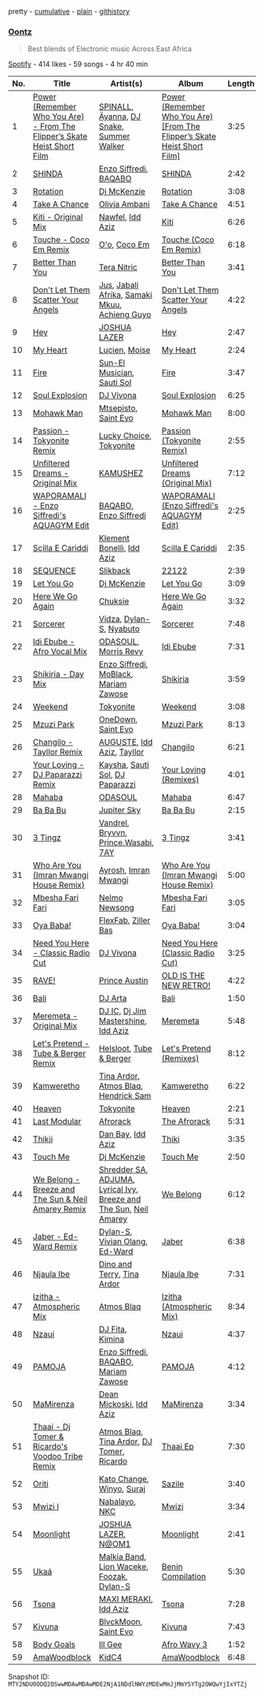 pretty - [cumulative](/playlists/cumulative/37i9dQZF1DWY7SO3HC2gxu.md) - [plain](/playlists/plain/37i9dQZF1DWY7SO3HC2gxu) - [githistory](https://github.githistory.xyz/mackorone/spotify-playlist-archive/blob/main/playlists/plain/37i9dQZF1DWY7SO3HC2gxu)

### [Oontz](https://open.spotify.com/playlist/37i9dQZF1DWY7SO3HC2gxu)

> Best blends of Electronic music Across East Africa

[Spotify](https://open.spotify.com/user/spotify) - 414 likes - 59 songs - 4 hr 40 min

| No. | Title | Artist(s) | Album | Length |
|---|---|---|---|---|
| 1 | [Power \(Remember Who You Are\) \- From The Flipper’s Skate Heist Short Film](https://open.spotify.com/track/7vQYsdVQMbB8d8DSxtHSgr) | [SPINALL](https://open.spotify.com/artist/2NtQA3PY9chI8l65ejZLTP), [Äyanna](https://open.spotify.com/artist/61SZdJffkiHvhHX2nnkymD), [DJ Snake](https://open.spotify.com/artist/540vIaP2JwjQb9dm3aArA4), [Summer Walker](https://open.spotify.com/artist/57LYzLEk2LcFghVwuWbcuS) | [Power \(Remember Who You Are\) \[From The Flipper’s Skate Heist Short Film\]](https://open.spotify.com/album/0U8rhl69WPOU67DqFhjPaq) | 3:25 |
| 2 | [SHINDA](https://open.spotify.com/track/7y2KJOf3eHan2PezVrj3iU) | [Enzo Siffredi](https://open.spotify.com/artist/4mWiqSdiAvk8ztbk310uVQ), [BAQABO](https://open.spotify.com/artist/2SxLNgtH8TxZFuxugFfycn) | [SHINDA](https://open.spotify.com/album/7MU0MfGCMgISf4NOkloTro) | 2:42 |
| 3 | [Rotation](https://open.spotify.com/track/28Vb0LHg2szAiFIPbR95uT) | [Dj McKenzie](https://open.spotify.com/artist/7biowjIK645MQ9tsK3OW45) | [Rotation](https://open.spotify.com/album/58MLWbkO1IccpGM6ztDESg) | 3:08 |
| 4 | [Take A Chance](https://open.spotify.com/track/7t56z9S82lwRdqCsArOnZ0) | [Olivia Ambani](https://open.spotify.com/artist/2ZvuDMMGloNFnH6Bhm67jG) | [Take A Chance](https://open.spotify.com/album/5L3ZDYPpWNnxjST6k8pq8O) | 4:51 |
| 5 | [Kiti \- Original Mix](https://open.spotify.com/track/3tXI0KZSLrAGhhU9CUftTZ) | [Nawfel](https://open.spotify.com/artist/6GOC5kFP9ItbuvthbJIZH5), [Idd Aziz](https://open.spotify.com/artist/0LC3HTEh3afI3UfpmSdShk) | [Kiti](https://open.spotify.com/album/0hAFNjxCsakZQUbT4oCMn6) | 6:26 |
| 6 | [Touche \- Coco Em Remix](https://open.spotify.com/track/4p8OE6lz0v0E22ZeLmFnaC) | [O'o](https://open.spotify.com/artist/1DtsFylHx6XtgBVITFouan), [Coco Em](https://open.spotify.com/artist/3FahF8OhHNaw7OJRfEPy9x) | [Touche \(Coco Em Remix\)](https://open.spotify.com/album/6MZvMtngHxy9DbatIghC2w) | 6:18 |
| 7 | [Better Than You](https://open.spotify.com/track/2Me17iXbyoNrTt6DY11RhD) | [Tera Nitric](https://open.spotify.com/artist/2MWRCiYFXzeuFwWAmASsyi) | [Better Than You](https://open.spotify.com/album/6u1pOlol3DFCjcDBMqSimE) | 3:41 |
| 8 | [Don't Let Them Scatter Your Angels](https://open.spotify.com/track/750gJj34fEhpcoKw5FY9iG) | [Jus](https://open.spotify.com/artist/2WKwwGJ7L0RN5xNV3ljhkq), [Jabali Afrika](https://open.spotify.com/artist/5qF9WAxB1C3SxPdE1xp0wC), [Samaki Mkuu](https://open.spotify.com/artist/6DUSQDYQbsaKtEISmpWIou), [Achieng Guyo](https://open.spotify.com/artist/1KUhMhMHoNksFpM9L5zrRv) | [Don't Let Them Scatter Your Angels](https://open.spotify.com/album/2C9TLDQAXf9uPvwE8t1UEf) | 4:22 |
| 9 | [Hey](https://open.spotify.com/track/5xUqCEP8fRDq1EBJb5IJC6) | [JOSHUA LAZER](https://open.spotify.com/artist/2CtZZgLqDy4tgYKMLHdpO0) | [Hey](https://open.spotify.com/album/6NDwf4CASUqLMn55RoslsR) | 2:47 |
| 10 | [My Heart](https://open.spotify.com/track/5vJoZemSLeeUhRjgB2Tz8w) | [Lucien](https://open.spotify.com/artist/5qmHB3aI1CfoYudcfOdgod), [Moise](https://open.spotify.com/artist/1QMWPzIxcd1bLmuOyM6XM1) | [My Heart](https://open.spotify.com/album/5YVh5IwF22UwnE6sQ6qv9x) | 2:24 |
| 11 | [Fire](https://open.spotify.com/track/4ubZszrzbW32EIfQlfwBgW) | [Sun\-El Musician](https://open.spotify.com/artist/0W8WpLB5WoXLgiA193LXk6), [Sauti Sol](https://open.spotify.com/artist/4Rj9lQm9oSiMlirgpsM6eo) | [Fire](https://open.spotify.com/album/4X68mxc76NPAd7Bch56JWl) | 3:47 |
| 12 | [Soul Explosion](https://open.spotify.com/track/2SSwhh7RjztAFSeA2S9iQ9) | [DJ Vivona](https://open.spotify.com/artist/2MrGECnmnJ6NsokRk4QHkz) | [Soul Explosion](https://open.spotify.com/album/49tmF9OnGsQ45l11uf9KCq) | 6:25 |
| 13 | [Mohawk Man](https://open.spotify.com/track/3E0T81r9gsMNNdX4BKSRM5) | [Mtsepisto](https://open.spotify.com/artist/7GKJKoCggjyP6C6xclndbF), [Saint Evo](https://open.spotify.com/artist/08dNTAMCiCM61JnSslHFCE) | [Mohawk Man](https://open.spotify.com/album/6qsPYcaf7KJNgZ4Lk7KldH) | 8:00 |
| 14 | [Passion \- Tokyonite Remix](https://open.spotify.com/track/2KxImqKfhMcmu3AubQtRVy) | [Lucky Choice](https://open.spotify.com/artist/0q401hK4OVTMci3jNf3zf3), [Tokyonite](https://open.spotify.com/artist/5WttUzDUxd2UC83jyglcBb) | [Passion \(Tokyonite Remix\)](https://open.spotify.com/album/5QqtBAqsayKVECAwUeBaUT) | 2:55 |
| 15 | [Unfiltered Dreams \- Original Mix](https://open.spotify.com/track/1mjYCKeyze5EgW4OGnkphm) | [KAMUSHEZ](https://open.spotify.com/artist/45IuInsqovfU1Xg1a5YZdS) | [Unfiltered Dreams \(Original Mix\)](https://open.spotify.com/album/3VkM6kZHzAkKV7WzWSyiHa) | 7:12 |
| 16 | [WAPORAMALI \- Enzo Siffredi's AQUAGYM Edit](https://open.spotify.com/track/4Bz4Bxk53QDuxvWoHViMjW) | [BAQABO](https://open.spotify.com/artist/2SxLNgtH8TxZFuxugFfycn), [Enzo Siffredi](https://open.spotify.com/artist/4mWiqSdiAvk8ztbk310uVQ) | [WAPORAMALI \(Enzo Siffredi's AQUAGYM Edit\)](https://open.spotify.com/album/3RQSnPp5zenN2ZMQjJZQno) | 2:25 |
| 17 | [Scilla E Cariddi](https://open.spotify.com/track/6wPqdQuxXZy6XY8FIaKzR6) | [Klement Bonelli](https://open.spotify.com/artist/1LK1ywbyRrajPZgW6IbcR8), [Idd Aziz](https://open.spotify.com/artist/0LC3HTEh3afI3UfpmSdShk) | [Scilla E Cariddi](https://open.spotify.com/album/0CJqDxzR5S4c7TIQ8aPrdh) | 2:35 |
| 18 | [SEQUENCE](https://open.spotify.com/track/3352NJ15FsCKvBfKKpUEyz) | [Slikback](https://open.spotify.com/artist/0NwRAG9DawUqqgur9925fA) | [22122](https://open.spotify.com/album/0mEMOUGU3MA2epy6Xk38Ai) | 2:39 |
| 19 | [Let You Go](https://open.spotify.com/track/40Gm65yAOslqngyo6D5zx2) | [Dj McKenzie](https://open.spotify.com/artist/7biowjIK645MQ9tsK3OW45) | [Let You Go](https://open.spotify.com/album/0T994555ifp7stu6IRkqlW) | 3:09 |
| 20 | [Here We Go Again](https://open.spotify.com/track/1RHki0uvD1y8QiiDDKqKm1) | [Chuksie](https://open.spotify.com/artist/323SE5PFfnWu57IFUofLi9) | [Here We Go Again](https://open.spotify.com/album/38ewlb4hO1sdZ11K5oavPb) | 3:32 |
| 21 | [Sorcerer](https://open.spotify.com/track/6EPUiKgSM3ZWmyUeN5TqcG) | [Vidza](https://open.spotify.com/artist/0AZXckUQ7wQXhFeueG0Vsu), [Dylan\-S](https://open.spotify.com/artist/176vNYtXl88Q9b3N683c6O), [Nyabuto](https://open.spotify.com/artist/50v6rP52M84WFXkxCe8x6L) | [Sorcerer](https://open.spotify.com/album/2LaZMF6OYW3equPfzABpXt) | 7:48 |
| 22 | [Idi Ebube \- Afro Vocal Mix](https://open.spotify.com/track/0XdZvB7vHZu2XTNtwCEXwJ) | [ODASOUL](https://open.spotify.com/artist/2ow3ArrKeVgP3MhDtWOnjo), [Morris Revy](https://open.spotify.com/artist/0rUXMRIDIpyGKuIgHVNmIv) | [Idi Ebube](https://open.spotify.com/album/0u1qFOYm1O7JSk589nl8om) | 7:31 |
| 23 | [Shikiria \- Day Mix](https://open.spotify.com/track/5tNmUCoZuBY4z2oPxENNHJ) | [Enzo Siffredi](https://open.spotify.com/artist/4mWiqSdiAvk8ztbk310uVQ), [MoBlack](https://open.spotify.com/artist/6Je4hal6B5wiRd46aeswrs), [Mariam Zawose](https://open.spotify.com/artist/7z9Tgvj2vNKDsV8sfGOa25) | [Shikiria](https://open.spotify.com/album/4bHQ6jMonRkCgfuVPrdQk5) | 3:59 |
| 24 | [Weekend](https://open.spotify.com/track/47VSYynhzx6dHmBIys0xyy) | [Tokyonite](https://open.spotify.com/artist/5WttUzDUxd2UC83jyglcBb) | [Weekend](https://open.spotify.com/album/1WK9426nZZXbgZ9twFauko) | 3:08 |
| 25 | [Mzuzi Park](https://open.spotify.com/track/1CtmlLBB4dAzTdBXNAt4d2) | [OneDown](https://open.spotify.com/artist/0KPKANr8Lag2AzWfHYGdj0), [Saint Evo](https://open.spotify.com/artist/08dNTAMCiCM61JnSslHFCE) | [Mzuzi Park](https://open.spotify.com/album/7HyH6hOrjSFGTsg9Y4CeH6) | 8:13 |
| 26 | [Changilo \- Tayllor Remix](https://open.spotify.com/track/281TWPHivsxPPg1nL4HTn5) | [AUGUSTE](https://open.spotify.com/artist/4iS5S3n4kI5QvnYV2dNziq), [Idd Aziz](https://open.spotify.com/artist/0LC3HTEh3afI3UfpmSdShk), [Tayllor](https://open.spotify.com/artist/0Z4yZfeuvWVBh1U6vNeYbD) | [Changilo](https://open.spotify.com/album/0Pv3aIvB9sth1JSag2zWrx) | 6:21 |
| 27 | [Your Loving \- DJ Paparazzi Remix](https://open.spotify.com/track/1ReZvOFm70OYQz3TNp2R0r) | [Kaysha](https://open.spotify.com/artist/2DBaDAcrh5sf17yR1qbnsy), [Sauti Sol](https://open.spotify.com/artist/4Rj9lQm9oSiMlirgpsM6eo), [DJ Paparazzi](https://open.spotify.com/artist/6Z4MjOERzDvcj6cS9MzE8s) | [Your Loving \(Remixes\)](https://open.spotify.com/album/2obQSSgoW5F82YSZ6EcLd8) | 4:01 |
| 28 | [Mahaba](https://open.spotify.com/track/5Nk6J6i8aA7kno0hhtCMCB) | [ODASOUL](https://open.spotify.com/artist/2ow3ArrKeVgP3MhDtWOnjo) | [Mahaba](https://open.spotify.com/album/2Ok1ptSfkGhzmIavtvY4p4) | 6:47 |
| 29 | [Ba Ba Bu](https://open.spotify.com/track/7AYAxhYXMLQQUjnFMDFWjm) | [Jupiter Sky](https://open.spotify.com/artist/3IrrIr36E38ozdtqZUlGLX) | [Ba Ba Bu](https://open.spotify.com/album/4DQ1LODQJ01AVqtI0jFq8l) | 2:15 |
| 30 | [3 Tingz](https://open.spotify.com/track/1d4KRceZZhzweBscFL2NsU) | [Vandrel](https://open.spotify.com/artist/6nYKLho6i0KRNEEqffoJfv), [Bryvvn](https://open.spotify.com/artist/1YcGi2JIfTzbotFBDiysfS), [Prince.Wasabi](https://open.spotify.com/artist/2Gaxo8kmFvgNJvNmg6ZsGH), [7AY](https://open.spotify.com/artist/3MiRH0LK3bcno7nZa6QtLm) | [3 Tingz](https://open.spotify.com/album/0Evq35s64fjfGM4pLL0Xw8) | 3:41 |
| 31 | [Who Are You \(Imran Mwangi House Remix\)](https://open.spotify.com/track/6sLPX0Q4GdazVifDwhcu49) | [Ayrosh](https://open.spotify.com/artist/4YrVetGQMUK3WKhRcqC7zH), [Imran Mwangi](https://open.spotify.com/artist/1QScCx9tjYCQux14NpPjmn) | [Who Are You \(Imran Mwangi House Remix\)](https://open.spotify.com/album/4aFCYdSzyEJ3u52iADPzkj) | 5:00 |
| 32 | [Mbesha Fari Fari](https://open.spotify.com/track/7eJCWj0y3C1zOYtC9MJjts) | [Nelmo Newsong](https://open.spotify.com/artist/0jQAdAzjIh6BrZEShGb95v) | [Mbesha Fari Fari](https://open.spotify.com/album/5w052vFIxbeK6F2P4DGyuY) | 3:05 |
| 33 | [Oya Baba!](https://open.spotify.com/track/3mXVxman5bPyqOrpkf9AgR) | [FlexFab](https://open.spotify.com/artist/78ifuSLD6NKnSELpJiuQCf), [Ziller Bas](https://open.spotify.com/artist/7egikbEShB41Y4iozId8PO) | [Oya Baba!](https://open.spotify.com/album/1UdHeOYythOqEGGb5ILdO9) | 3:04 |
| 34 | [Need You Here \- Classic Radio Cut](https://open.spotify.com/track/2k59VYohDddyeVXdvTb5lw) | [DJ Vivona](https://open.spotify.com/artist/2MrGECnmnJ6NsokRk4QHkz) | [Need You Here \(Classic Radio Cut\)](https://open.spotify.com/album/1UI4n5553dSQo8buWlIlgH) | 3:25 |
| 35 | [RAVE!](https://open.spotify.com/track/46Auuz13lrIqIxK3yQFrSy) | [Prince Austin](https://open.spotify.com/artist/7xr5r3NhrHO07UlZR1eD81) | [OLD IS THE NEW RETRO!](https://open.spotify.com/album/0oF3mVLCLUv85hPhXpi5Uj) | 4:22 |
| 36 | [Bali](https://open.spotify.com/track/1cCCf8NobUwsf3t9frvVYY) | [DJ Arta](https://open.spotify.com/artist/5LoietQuQuzNohwfgAZj21) | [Bali](https://open.spotify.com/album/6X3DH5J53a5cjpjJXNse0i) | 1:50 |
| 37 | [Meremeta \- Original Mix](https://open.spotify.com/track/1RtNC1Fzwk82d0agNBbxu5) | [DJ IC](https://open.spotify.com/artist/5m0mPka5wvWns733bGWIHz), [Dj Jim Mastershine](https://open.spotify.com/artist/63xZCjmz39rg3enEgZ5A6u), [Idd Aziz](https://open.spotify.com/artist/0LC3HTEh3afI3UfpmSdShk) | [Meremeta](https://open.spotify.com/album/4kF0kWybn8DTeASl6Dt27G) | 5:48 |
| 38 | [Let's Pretend \- Tube & Berger Remix](https://open.spotify.com/track/7I5hO1FqD2GyscnY3cQZpC) | [Helsloot](https://open.spotify.com/artist/6dC41opH96WjFwWhhAxBsS), [Tube & Berger](https://open.spotify.com/artist/32wcuqRxZuBY5HbH1bWa8h) | [Let's Pretend \(Remixes\)](https://open.spotify.com/album/1amhFmHKiaNXQZ3AtW9AcJ) | 8:12 |
| 39 | [Kamweretho](https://open.spotify.com/track/6NozWuL6Hclo1rPq66Ndbt) | [Tina Ardor](https://open.spotify.com/artist/6PfUzWVHGENDyfBVEYNIZD), [Atmos Blaq](https://open.spotify.com/artist/1cwvUNi7IRMN3zisgyKTzM), [Hendrick Sam](https://open.spotify.com/artist/3JCq2a0rntSwS9gtnhfNO9) | [Kamweretho](https://open.spotify.com/album/1yV5WlSsJQGBnFynhpNG4i) | 6:22 |
| 40 | [Heaven](https://open.spotify.com/track/6ydvKfFKCvCHOaSPHIFzGP) | [Tokyonite](https://open.spotify.com/artist/5WttUzDUxd2UC83jyglcBb) | [Heaven](https://open.spotify.com/album/0ilQwixUIIWzz1iJzgI1SB) | 2:21 |
| 41 | [Last Modular](https://open.spotify.com/track/5O9Vh2gpZttbPjhC3Y8qyH) | [Afrorack](https://open.spotify.com/artist/3pKiRvMjWOAkLWLeNq0XPU) | [The Afrorack](https://open.spotify.com/album/4ZpfDwkIXqBWT0B1aZBdtA) | 5:31 |
| 42 | [Thikii](https://open.spotify.com/track/5bjSIkDCPuJY10GDdh2uJT) | [Dan Bay](https://open.spotify.com/artist/1E9ev9hZVmtmeFkS3ZAyyw), [Idd Aziz](https://open.spotify.com/artist/0LC3HTEh3afI3UfpmSdShk) | [Thiki](https://open.spotify.com/album/4HZKhzmGqCMk55C3kvDpuV) | 3:35 |
| 43 | [Touch Me](https://open.spotify.com/track/0OZO70ieDFWmwejTbWaI3s) | [Dj McKenzie](https://open.spotify.com/artist/7biowjIK645MQ9tsK3OW45) | [Touch Me](https://open.spotify.com/album/5Avjdn02AtLpS7O3azZ3hR) | 2:50 |
| 44 | [We Belong \- Breeze and The Sun & Neil Amarey Remix](https://open.spotify.com/track/0AZY6dQC8KDdTHReXHzeEm) | [Shredder SA](https://open.spotify.com/artist/6hBPDqbndpJwIQjTXJRd7h), [ADJUMA](https://open.spotify.com/artist/5BDQAVSa4c1UsvXlmufpio), [Lyrical Ivy](https://open.spotify.com/artist/00gOWMo5dBzdqNDD4Far5L), [Breeze and The Sun](https://open.spotify.com/artist/6cc71VVfi25FC7OzhblV6q), [Neil Amarey](https://open.spotify.com/artist/5zQ05706IGQbarXquNWAuQ) | [We Belong](https://open.spotify.com/album/0Fnrgyr4rw6oYyrsJMLZO0) | 6:12 |
| 45 | [Jaber \- Ed\-Ward Remix](https://open.spotify.com/track/1NkrKRit8SntjduFYM3Xgp) | [Dylan\-S](https://open.spotify.com/artist/176vNYtXl88Q9b3N683c6O), [Vivian Olang](https://open.spotify.com/artist/6tijV8KQtaL3zuvmapVtJe), [Ed\-Ward](https://open.spotify.com/artist/0KOXMkKRGGmQlle8xYvFLQ) | [Jaber](https://open.spotify.com/album/5PLzdlkgI3Ie4aFEvoNJQP) | 6:38 |
| 46 | [Njaula Ibe](https://open.spotify.com/track/2rLlcbVQ2jsB1VOpWy5n6s) | [Dino and Terry](https://open.spotify.com/artist/4hqAO5iManFwimCILkz47U), [Tina Ardor](https://open.spotify.com/artist/6PfUzWVHGENDyfBVEYNIZD) | [Njaula Ibe](https://open.spotify.com/album/7F5UexBPN27lepE3dPNiPw) | 7:31 |
| 47 | [Izitha \- Atmospheric Mix](https://open.spotify.com/track/5U2veelF6LA2qDIJSoCEyG) | [Atmos Blaq](https://open.spotify.com/artist/1cwvUNi7IRMN3zisgyKTzM) | [Izitha \(Atmospheric Mix\)](https://open.spotify.com/album/4znAMAvgZt1F1tKNUloEMX) | 8:34 |
| 48 | [Nzaui](https://open.spotify.com/track/1gVvEiFHMWlG6XJxRmVVz3) | [DJ Fita](https://open.spotify.com/artist/3JZjnPldr5tbimjkX4kz49), [Kimina](https://open.spotify.com/artist/0uvY69V1mp1IgYgq8LvZXq) | [Nzaui](https://open.spotify.com/album/1Wt7M1tUJBg9ODXHi3OSoG) | 4:37 |
| 49 | [PAMOJA](https://open.spotify.com/track/4LNtR0RYh9Ewgfqlr11sgZ) | [Enzo Siffredi](https://open.spotify.com/artist/4mWiqSdiAvk8ztbk310uVQ), [BAQABO](https://open.spotify.com/artist/2SxLNgtH8TxZFuxugFfycn), [Mariam Zawose](https://open.spotify.com/artist/7z9Tgvj2vNKDsV8sfGOa25) | [PAMOJA](https://open.spotify.com/album/48ZvKNoTGfyPvH3DDc3eUu) | 4:12 |
| 50 | [MaMirenza](https://open.spotify.com/track/7j2hOS24pyOMXdeOEX26TA) | [Dean Mickoski](https://open.spotify.com/artist/51HLurY6ZdJtatIdyeOrBI), [Idd Aziz](https://open.spotify.com/artist/0LC3HTEh3afI3UfpmSdShk) | [MaMirenza](https://open.spotify.com/album/6EhldcthsK2HUqwSZMGm97) | 3:34 |
| 51 | [Thaai \- Dj Tomer & Ricardo's Voodoo Tribe Remix](https://open.spotify.com/track/5ILQd8soax1ekqFfv9Psrj) | [Atmos Blaq](https://open.spotify.com/artist/1cwvUNi7IRMN3zisgyKTzM), [Tina Ardor](https://open.spotify.com/artist/6PfUzWVHGENDyfBVEYNIZD), [DJ Tomer](https://open.spotify.com/artist/0hpl6679CBWX360qBPGIVj), [Ricardo](https://open.spotify.com/artist/4aNbVHYo8CVwkN4UUt44C3) | [Thaai Ep](https://open.spotify.com/album/00KkvpgOlPf8TZZVbsagm5) | 7:30 |
| 52 | [Oriti](https://open.spotify.com/track/6FW8sVbEWMMXcRqw2Q2fKL) | [Kato Change](https://open.spotify.com/artist/3Day7hRDsVXE8uRBCpR2z5), [Winyo](https://open.spotify.com/artist/0xYZnLkJHs6y9Ts7Yq2C1C), [Suraj](https://open.spotify.com/artist/2ARJ6ydBtv95xyrmkRUhql) | [Sazile](https://open.spotify.com/album/70p6iWxnxROz7H3trDjL8y) | 3:40 |
| 53 | [Mwizi I](https://open.spotify.com/track/5a63J7bbhFrVvMBra0Gsne) | [Nabalayo](https://open.spotify.com/artist/6VLoIsF1KmrGxa5f2y0Uyz), [NKC](https://open.spotify.com/artist/07SeyItME34CSi1sZ4GYF4) | [Mwizi](https://open.spotify.com/album/2EdL2lTcgDGursdwYZq5t6) | 3:34 |
| 54 | [Moonlight](https://open.spotify.com/track/6rrATKJB6UFjwK3CGvoRqK) | [JOSHUA LAZER](https://open.spotify.com/artist/2CtZZgLqDy4tgYKMLHdpO0), [N@OM1](https://open.spotify.com/artist/1mCXXd6kgTl6zLQ20KRFn8) | [Moonlight](https://open.spotify.com/album/1oGWt4uKWXHx6kR9gQPLB1) | 2:41 |
| 55 | [Ukaá](https://open.spotify.com/track/3bpXqUTAXGFQkB7SNRGREn) | [Malkia Band](https://open.spotify.com/artist/7uHxoj3eSpn188ae9ccDIK), [Lion Waceke](https://open.spotify.com/artist/6c5jco2SplZkQH5dYcNdoy), [Foozak](https://open.spotify.com/artist/6bVBQCuQEyT0vgyycuRA4I), [Dylan\-S](https://open.spotify.com/artist/176vNYtXl88Q9b3N683c6O) | [Benin Compilation](https://open.spotify.com/album/67P4TVWjRCCaqh6kd91A6P) | 5:30 |
| 56 | [Tsona](https://open.spotify.com/track/3KfXeIDf3TEwMxove1U5YG) | [MAXI MERAKI](https://open.spotify.com/artist/7xGBxYsje4pkBngv1dcLmm), [Idd Aziz](https://open.spotify.com/artist/0LC3HTEh3afI3UfpmSdShk) | [Tsona](https://open.spotify.com/album/3cRqdSoemxJH1LMXAQ3Opf) | 7:28 |
| 57 | [Kivuna](https://open.spotify.com/track/3XpQVMKhYmwWjoGt2FnpLs) | [BlvckMoon](https://open.spotify.com/artist/4J4eD0siKaZRlyIRZ48Den), [Saint Evo](https://open.spotify.com/artist/08dNTAMCiCM61JnSslHFCE) | [Kivuna](https://open.spotify.com/album/7u1wlB6W9kjTdb64OsQAzI) | 7:43 |
| 58 | [Body Goals](https://open.spotify.com/track/7pBahgD8wtjGZlM2Rvrs9F) | [Ill Gee](https://open.spotify.com/artist/3bsKojJ5YjloiR72zszfmW) | [Afro Wavy 3](https://open.spotify.com/album/3tSZmXQRV9WhsDaUDedfoQ) | 1:52 |
| 59 | [AmaWoodblock](https://open.spotify.com/track/4a0Fs2VJZczKlqe7chCDr7) | [KidC4](https://open.spotify.com/artist/2BJPLxKC99mCuUCgDOf8hP) | [AmaWoodblock](https://open.spotify.com/album/6P0PdnICMXt6QtjXYozV83) | 6:48 |

Snapshot ID: `MTY2NDU0ODQ2OSwwMDAwMDAwMDE2NjA1NDdlNWYzMDEwMmJjMmY5YTg2OWQwYjIxYTZj`
